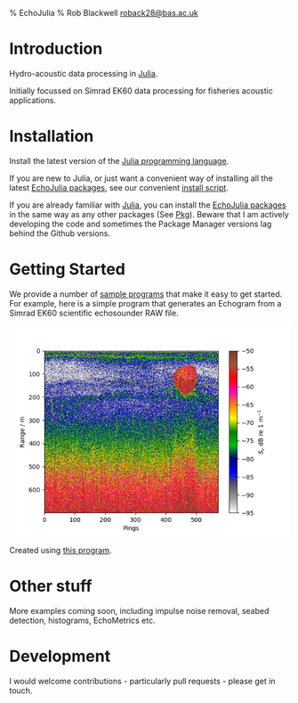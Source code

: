 % EchoJulia
% Rob Blackwell [<roback28@bas.ac.uk>](mailto:roback28@bas.ac.uk)

# Introduction

Hydro-acoustic data processing in [Julia](https://julialang.org/).

Initially focussed on Simrad EK60 data processing for fisheries
acoustic applications.

# Installation

Install the latest version of the [Julia programming
language](https://julialang.org/).

If you are new to Julia, or just want a convenient way of installing
all the latest [EchoJulia packages](https://github.com/EchoJulia), see
our convenient [install
script](https://github.com/EchoJulia/EchoJuliaExamples/tree/master/installation).

If you are already familiar with [Julia](https://julialang.org/), you
can install the [EchoJulia packages](https://github.com/EchoJulia) in
the same way as any other packages (See
[Pkg](https://docs.julialang.org/en/v1/stdlib/Pkg/index.html)). Beware
that I am actively developing the code and sometimes the Package
Manager versions lag behind the Github versions.

# Getting Started

We provide a number of [sample
programs](https://github.com/EchoJulia/EchoJuliaExamples) that make it
easy to get started. For example, here is a simple program that
generates an Echogram from a Simrad EK60 scientific echosounder RAW
file.

![Sample echogram depicting an Antarctic krill swarm, courtesy Sophie Fielding, British Antarctic Survey](examples/simple-echogram/example.png)

Created using [this program](https://github.com/EchoJulia/EchoJuliaExamples/tree/master/simple-echogram).

# Other stuff

More examples coming soon, including impulse noise removal, seabed
detection, histograms, EchoMetrics etc.

# Development

I would welcome contributions - particularly pull requests - please
get in touch.
